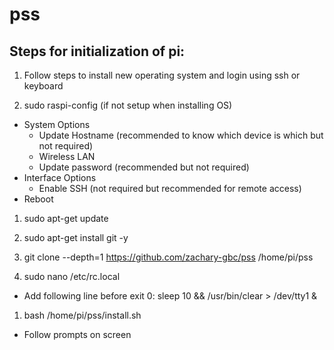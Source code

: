 # pss

## Steps for initialization of pi:
1. Follow steps to install new operating system and login using ssh or keyboard

1. sudo raspi-config (if not setup when installing OS)
  - System Options
    - Update Hostname (recommended to know which device is which but not required)
    - Wireless LAN
    - Update password (recommended but not required)
  - Interface Options
    - Enable SSH (not required but recommended for remote access)
  - Reboot

1. sudo apt-get update

1. sudo apt-get install git -y

1. git clone --depth=1 https://github.com/zachary-gbc/pss /home/pi/pss

1. sudo nano /etc/rc.local
  - Add following line before exit 0: sleep 10 && /usr/bin/clear > /dev/tty1 &

1. bash /home/pi/pss/install.sh
  - Follow prompts on screen